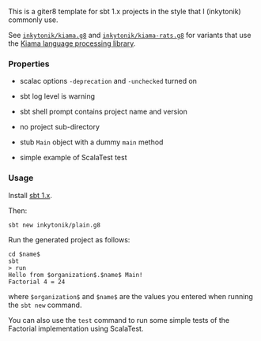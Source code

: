 This is a giter8 template for sbt 1.x projects in the style that
I (inkytonik) commonly use.

See [`inkytonik/kiama.g8`](https://github.com/inkytonik/kiama.g8) and
[`inkytonik/kiama-rats.g8`](https://github.com/inkytonik/kiama-rats.g8) for
variants that use the [Kiama language processing library](http://kiama.googlecode.com).

### Properties

* scalac options `-deprecation` and `-unchecked` turned on

* sbt log level is warning

* sbt shell prompt contains project name and version

* no project sub-directory

* stub `Main` object with a dummy `main` method

* simple example of ScalaTest test

### Usage

Install [sbt 1.x](http://www.scala-sbt.org).

Then:

    sbt new inkytonik/plain.g8

Run the generated project as follows:

    cd $name$
    sbt
    > run
    Hello from $organization$.$name$ Main!
    Factorial 4 = 24

where `$organization$` and `$name$` are the values you entered when
running the `sbt new` command.

You can also use the `test` command to run some simple tests of the
Factorial implementation using ScalaTest.
